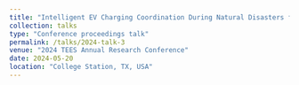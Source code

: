 ```yaml
---
title: "Intelligent EV Charging Coordination During Natural Disasters for Grid"
collection: talks
type: "Conference proceedings talk"
permalink: /talks/2024-talk-3
venue: "2024 TEES Annual Research Conference"
date: 2024-05-20
location: "College Station, TX, USA"
---
```


